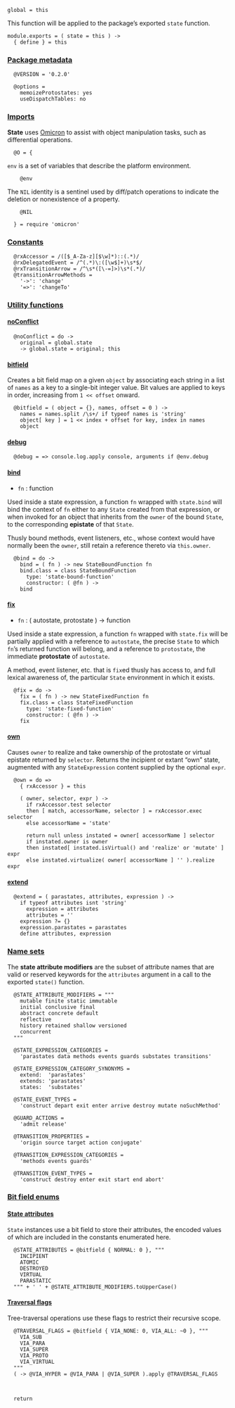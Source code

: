     global = this



This function will be applied to the package’s exported `state` function.

    module.exports = ( state = this ) ->
      { define } = this


### [Package metadata](#package-metadata)

      @VERSION = '0.2.0'

      @options =
        memoizeProtostates: yes
        useDispatchTables: no



### [Imports](#imports)

**State** uses [Omicron][] to assist with object manipulation tasks, such as
differential operations.

      @O = {

`env` is a set of variables that describe the platform environment.

        @env

The `NIL` identity is a sentinel used by diff/patch operations to indicate
the deletion or nonexistence of a property.

        @NIL

      } = require 'omicron'



### [Constants](#constants)

      @rxAccessor = /([$_A-Za-z][$\w]*)::(.*)/
      @rxDelegatedEvent = /^(.*)\:([\w$]+)\s*$/
      @rxTransitionArrow = /^\s*([\-=]>)\s*(.*)/
      @transitionArrowMethods =
        '->': 'change'
        '=>': 'changeTo'



### [Utility functions](#utility-functions)


#### [noConflict](#utility-functions--no-conflict)

      @noConflict = do ->
        original = global.state
        -> global.state = original; this


#### [bitfield](#utility-functions--bitfield)

Creates a bit field map on a given `object` by associating each string in a
list of `names` as a key to a single-bit integer value. Bit values are applied
to keys in order, increasing from `1 << offset` onward.

      @bitfield = ( object = {}, names, offset = 0 ) ->
        names = names.split /\s+/ if typeof names is 'string'
        object[ key ] = 1 << index + offset for key, index in names
        object


#### [debug](#utility-functions--debug)

      @debug = => console.log.apply console, arguments if @env.debug


#### [bind](#utility-functions--bind)

* `fn` : function

Used inside a state expression, a function `fn` wrapped with `state.bind` will
bind the context of `fn` either to any `State` created from that expression, or
when invoked for an object that inherits from the `owner` of the bound `State`,
to the corresponding **epistate** of that `State`.

Thusly bound methods, event listeners, etc., whose context would have normally
been the `owner`, still retain a reference thereto via `this.owner`.

      @bind = do ->
        bind = ( fn ) -> new StateBoundFunction fn
        bind.class = class StateBoundFunction
          type: 'state-bound-function'
          constructor: ( @fn ) ->
        bind


#### [fix](#utility-functions--fix)

* `fn` : ( autostate, protostate ) → function

Used inside a state expression, a function `fn` wrapped with `state.fix` will
be partially applied with a reference to `autostate`, the precise `State` to
which `fn`’s returned function will belong, and a reference to `protostate`,
the immediate **protostate** of `autostate`.

A method, event listener, etc. that is `fix`ed thusly has access to, and full
lexical awareness of, the particular `State` environment in which it exists.

      @fix = do ->
        fix = ( fn ) -> new StateFixedFunction fn
        fix.class = class StateFixedFunction
          type: 'state-fixed-function'
          constructor: ( @fn ) ->
        fix


#### [own](#utility-functions--own)

Causes `owner` to realize and take ownership of the protostate or virtual
epistate returned by `selector`. Returns the incipient or extant “own” state,
augmented with any `StateExpression` content supplied by the optional `expr`.

      @own = do =>
        { rxAccessor } = this

        ( owner, selector, expr ) ->
          if rxAccessor.test selector
          then [ match, accessorName, selector ] = rxAccessor.exec selector
          else accessorName = 'state'

          return null unless instated = owner[ accessorName ] selector
          if instated.owner is owner
          then instated[ instated.isVirtual() and 'realize' or 'mutate' ] expr
          else instated.virtualize( owner[ accessorName ] '' ).realize expr


#### [extend](#utility-functions--extend)

      @extend = ( parastates, attributes, expression ) ->
        if typeof attributes isnt 'string'
          expression = attributes
          attributes = ''
        expression ?= {}
        expression.parastates = parastates
        define attributes, expression



### [Name sets](#name-sets)

The **state attribute modifiers** are the subset of attribute names that are
valid or reserved keywords for the `attributes` argument in a call to the
exported `state()` function.

      @STATE_ATTRIBUTE_MODIFIERS = """
        mutable finite static immutable
        initial conclusive final
        abstract concrete default
        reflective
        history retained shallow versioned
        concurrent
      """

      @STATE_EXPRESSION_CATEGORIES =
        'parastates data methods events guards substates transitions'

      @STATE_EXPRESSION_CATEGORY_SYNONYMS =
        extend:  'parastates'
        extends: 'parastates'
        states:  'substates'

      @STATE_EVENT_TYPES =
        'construct depart exit enter arrive destroy mutate noSuchMethod'

      @GUARD_ACTIONS =
        'admit release'

      @TRANSITION_PROPERTIES =
        'origin source target action conjugate'

      @TRANSITION_EXPRESSION_CATEGORIES =
        'methods events guards'

      @TRANSITION_EVENT_TYPES =
        'construct destroy enter exit start end abort'



### [Bit field enums](#bit-field-enums)


#### [State attributes](#bit-field-enums--state-attributes)

`State` instances use a bit field to store their attributes, the encoded values
of which are included in the constants enumerated here.

      @STATE_ATTRIBUTES = @bitfield { NORMAL: 0 }, """
        INCIPIENT
        ATOMIC
        DESTROYED
        VIRTUAL
        PARASTATIC
      """ + ' ' + @STATE_ATTRIBUTE_MODIFIERS.toUpperCase()


#### [Traversal flags](#bit-field-enums--traversal-flags)

Tree-traversal operations use these flags to restrict their recursive scope.

      @TRAVERSAL_FLAGS = @bitfield { VIA_NONE: 0, VIA_ALL: ~0 }, """
        VIA_SUB
        VIA_PARA
        VIA_SUPER
        VIA_PROTO
        VIA_VIRTUAL
      """
      ( -> @VIA_HYPER = @VIA_PARA | @VIA_SUPER ).apply @TRAVERSAL_FLAGS



      return



[Omicron]: https://github.com/nickfargo/omicron
